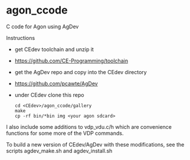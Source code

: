 # agon_ccode
C code for Agon using AgDev

Instructions 
- get CEdev toolchain and unzip it
- https://github.com/CE-Programming/toolchain
- get the AgDev repo and copy into the CEdev directory
- https://github.com/pcawte/AgDev
- under CEdev clone this repo
  
  ```
  cd <CEdev>/agon_ccode/gallery
  make
  cp -rf bin/*bin img <your agon sdcard>
  ```

I also include some additions to vdp_vdu.c/h which are convenience functions
for some more of the VDP commands.

To build a new version of CEdev/AgDev with these modifications,
see the scripts agdev_make.sh and agdev_install.sh


